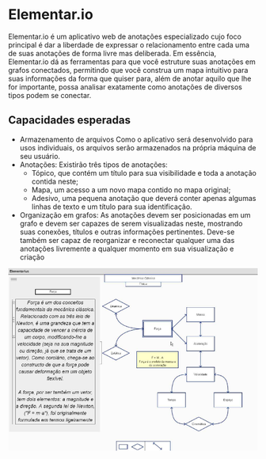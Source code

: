 # Elementar.io
Elementar.io é um aplicativo web de anotações especializado cujo foco principal é dar a liberdade de expressar o relacionamento entre cada uma de suas anotações de forma 
livre mas deliberada. Em essência, Elementar.io dá as ferramentas para que você estruture suas anotações em grafos conectados, permitindo que você construa um mapa 
intuitivo para suas informações da forma que quiser para, além de anotar aquilo que lhe for importante, possa analisar exatamente como anotações de diversos tipos 
podem se conectar.

## Capacidades esperadas

* Armazenamento de arquivos Como o aplicativo será desenvolvido para usos individuais, os arquivos serão armazenados na própria máquina de seu usuário. 
* Anotações: Existirão três tipos de anotações: 
	* Tópico, que contém um tı́tulo para sua visibilidade e toda a anotação contida neste; 
	* Mapa, um acesso a um novo mapa contido no mapa original; 
	* Adesivo, uma pequena anotação que deverá conter apenas algumas linhas de texto e um tı́tulo para sua identificação. 
* Organização em grafos: As anotações devem ser posicionadas em um grafo e devem ser capazes de serem visualizadas neste, mostrando suas conexões, tı́tulos e outras informações pertinentes. Deve-se também ser capaz de reorganizar e reconectar qualquer uma das anotações livremente a qualquer momento em sua visualização e criação

![Exemplo de protótipo](prototipo.png)
